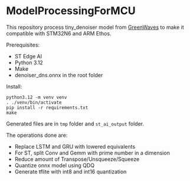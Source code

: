 # ModelProcessingForMCU

This repository process tiny_denoiser model from [GreenWaves](https://github.com/GreenWaves-Technologies/tiny_denoiser) to make it compatible with STM32N6 and ARM Ethos.

Prerequisites:
- ST Edge AI
- Python 3.12
- Make
- denoiser_dns.onnx in the root folder

Install:
```
python3.12 -m venv venv
. ./venv/bin/activate
pip install -r requirements.txt
make
```

Generated files are in `tmp` folder and `st_ai_output` folder.

The operations done are:
- Replace LSTM and GRU with lowered equivalents
- For ST, split Conv and Gemm with prime number in a dimension
- Reduce amount of Transpose/Unsqueeze/Squeeze
- Quantize onnx model using QDQ
- Generate tflite with int8 and int16 quantization
